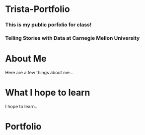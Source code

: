 # Trista-Portfolio
### This is my public porfolio for class! 
### Telling Stories with Data at Carnegie Mellon University

# About Me
Here are a few things about me... 

# What I hope to learn 
I hope to learn.. 

# Portfolio 

